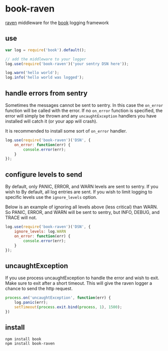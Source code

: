 # book-raven

[raven](https://github.com/getsentry/raven-node) middleware for the [book](https://github.com/defunctzombie/node-book) logging framework

## use
```javascript
var log = require('book').default();

// add the middleware to your logger
log.use(require('book-raven')('your sentry DSN here'));

log.warn('hello world');
log.info('hello world was logged');
```

## handle errors from sentry

Sometimes the messages cannot be sent to sentry. In this case the `on_error` function will be called with the error. If no `on_error` function is specified, the error will simply be thrown and any `uncaughtException` handlers you have installed will catch it (or your app will crash).

It is recommended to install some sort of `on_error` handler.

```javascript
log.use(require('book-raven')('DSN', {
    on_error: function(err) {
        console.error(err);
    }
});
```

## configure levels to send

By default, only PANIC, ERROR, and WARN levels are sent to sentry. If you wish to
By default, all log entries are sent. If you wish to limit logging to specific levels use the `ignore_levels` option.

Below is an example of ignoring all levels above (less critical) than WARN. So PANIC, ERROR, and WARN will be sent to sentry, but INFO, DEBUG, and TRACE will not.

```javascript
log.use(require('book-raven')('DSN', {
    ignore_levels: log.WARN
    on_error: function(err) {
        console.error(err);
    }
});
```

## uncaughtException

If you use process uncaughtException to handle the error and wish to exit. Make sure to exit after a short timeout. This will give the raven logger a chance to send the http request.

```javascript
process.on('uncaughtException', function(err) {
    log.panic(err);
    setTimeout(process.exit.bind(process, 1), 1500);
})
```

## install

```shell
npm install book
npm install book-raven
```
